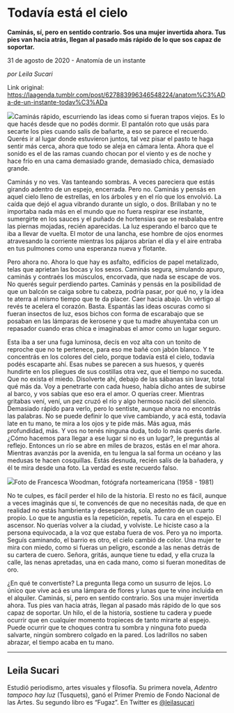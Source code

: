 # Todavía está el cielo

**Caminás, sí, pero en sentido contrario. Sos una mujer invertida ahora. Tus pies van hacia atrás, llegan al pasado más rápido de lo que sos capaz de soportar.**

31 de agosto de 2020 - Anatomía de un instante

_por Leila Sucari_

Link original: https://laagenda.tumblr.com/post/627883996346548224/anatom%C3%ADa-de-un-instante-todav%C3%ADa

![](https://64.media.tumblr.com/3582939d08e51a2872a00f619f0951cb/4235e81b25dfbdd2-a9/s500x750/4cc5e03760da608feb94e0d6bad00fd18325cb6f.jpg)Caminás rápido, escurriendo las ideas
como si fueran trapos viejos. Es lo que hacés desde que no podés dormir. El
pantalón roto que usás para secarte los pies cuando salís de bañarte, a eso se
parece el recuerdo. Querés ir al lugar donde estuvieron juntos, tal vez pisar
el pasto te haga sentir más cerca, ahora que todo se aleja en cámara lenta.
Ahora que el sonido es el de las ramas cuando chocan por el viento y es de
noche y hace frío en una cama demasiado grande, demasiado chica, demasiado
grande. 

Caminás y no ves. Vas tanteando sombras.
A veces pareciera que estás girando adentro de un espejo, encerrada. Pero no. Caminás
y pensás en aquel cielo lleno de estrellas, en los árboles y en el río que los
envolvió. La caída que dejó el agua vibrando durante un siglo, o dos. Brillaban
y no te importaba nada más en el mundo que no fuera respirar ese instante,
sumergirte en los sauces y el puñado de hortensias que se resbalaba entre las
piernas mojadas, recién aparecidas. La luz esperando el barco que te iba a
llevar de vuelta. El motor de una lancha, ese hombre de ojos enormes atravesando
la corriente mientras los pájaros abrían el día y el aire entraba en tus
pulmones como una esperanza nueva y flotante. 

Pero ahora no. Ahora lo que hay es asfalto,
edificios de papel metalizado, telas que aprietan las bocas y los sexos. Caminás
segura, simulando apuro, caminás y contraés los músculos, encorvada, que nada
se escape de vos. No querés seguir perdiendo partes. Caminás y pensás en la
posibilidad de que un balcón se caiga sobre tu cabeza, podría pasar, por qué
no, y la idea te aterra al mismo tiempo que te da placer. Caer hacia abajo. Un
vértigo al revés te acelera el corazón. Basta. Espantás las ideas oscuras como
si fueran insectos de luz, esos bichos con forma de escarabajo que se posaban
en las lámparas de kerosene y que tu madre ahuyentaba con un repasador cuando
eras chica e imaginabas el amor como un lugar seguro. 

Esta iba a ser una fuga luminosa, decís en
voz alta con un tonito de reproche que no te pertenece, para eso me bañé con jabón
blanco. Y te concentrás en los colores del cielo, porque todavía está el cielo,
todavía podés escaparte ahí. Esas nubes se parecen a sus huesos, y querés hundirte
en los pliegues de sus costillas otra vez, que el tiempo no suceda. Que no
exista el miedo. Disolverte ahí, debajo de las sábanas sin lavar, total qué más
da. Voy a penetrarte con cada hueso, había dicho antes de subirse al barco, y
vos sabías que eso era el amor. O querías creer. Mientras gritabas vení, vení,
un pez cruzó el río y algo hermoso nació del silencio. Demasiado rápido para
verlo, pero lo sentiste, aunque ahora no encontrás las palabras. No se puede
definir lo que vive cambiando,  y acá
está, todavía late en tu mano, te mira a los ojos y te pide más. Más agua, más
profundidad, más. Y vos no tenés ninguna duda, todo lo más querés darle. ¿Cómo
hacemos para llegar a ese lugar si no es un lugar?, le preguntás al reflejo.
Entonces un río se abre en miles de brazos, estás en el mar ahora. Mientras
avanzás por la avenida, en tu lengua la sal forma un océano y las medusas te
hacen cosquillas. Estás desnuda, recién salís de la bañadera, y él te mira
desde una foto. La verdad es este recuerdo falso. 

![](https://64.media.tumblr.com/23aff2906198f1876a45115a45f8fad5/4235e81b25dfbdd2-59/s500x750/8bb8fc44f1e3efbe169d61df070ac3f795421dd5.jpg)Foto de Francesca Woodman, fotógrafa norteamericana (1958 - 1981)


No te culpes, es fácil perder el hilo de
la historia. El resto no es fácil, aunque a veces imaginás que sí, te convencés
de que no necesitás nada, de que en realidad no estás hambrienta y desesperada,
sola, adentro de un cuarto propio. Lo que te angustia es la repetición, repetís.
Tu cara en el espejo. El ascensor. No querías volver a la ciudad, y volviste.
Le hiciste caso a la persona equivocada, a la voz que estaba fuera de vos. Pero
ya no importa. Seguís caminando, el barrio es otro, el cielo cambió de color.
Una mujer te mira con miedo, como si fueras un peligro, esconde a las nenas
detrás de su cartera de cuero. Señora, gritás, aunque tiene tu edad, y ella
cruza la calle,  las nenas apretadas, una
en cada mano, como si fueran moneditas de oro. 

¿En qué te convertiste? La pregunta llega
como un susurro de lejos. Lo único que vive acá es una lámpara de flores y
lunas que te vino incluida en el alquiler. Caminás, sí, pero en sentido
contrario. Sos una mujer invertida ahora. Tus pies van hacia atrás, llegan al
pasado más rápido de lo que sos capaz de soportar. Un hilo, el de la historia,
sostiene tu cadera y puede ocurrir que en cualquier momento tropieces de tanto
mirarte al espejo. Puede ocurrir que te choques contra tu sombra y ninguna foto
pueda salvarte, ningún sombrero colgado en la pared. Los ladrillos no saben
abrazar, el tiempo acaba en tu mano.



---

Leila Sucari
------------

 Estudió periodismo, artes visuales y filosofía. Su primera novela, *Adentro tampoco hay luz* (Tusquets), ganó el Primer Premio de Fondo Nacional de las Artes. Su segundo libro es “Fugaz”. En Twitter es [@leilasucari](https://twitter.com/leilasucari) 

